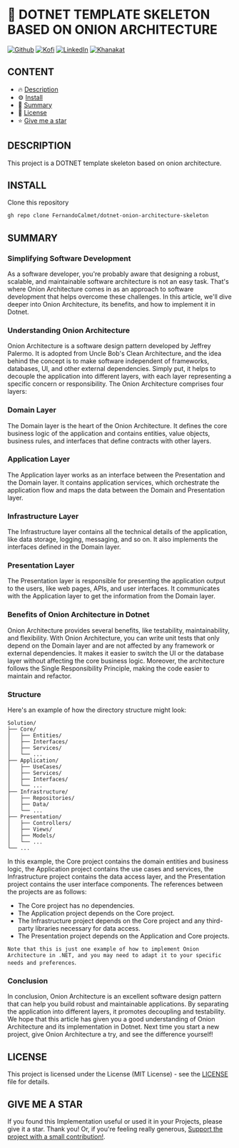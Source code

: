 # 🦄 DOTNET TEMPLATE SKELETON BASED ON ONION ARCHITECTURE

[![Github][github-shield]][github-url]
[![Kofi][kofi-shield]][kofi-url]
[![LinkedIn][linkedin-shield]][linkedin-url]
[![Khanakat][khanakat-shield]][khanakat-url]

## CONTENT

* 🔥 [Description](#description)
* ⚙️ [Install](#install)
* 📓 [Summary](#summary)
* 📄 [License](#license)
* ⭐️ [Give me a star](#give-me-a-star)

## DESCRIPTION

This project is a DOTNET template skeleton based on onion architecture.

## INSTALL

Clone this repository

```bash
gh repo clone FernandoCalmet/dotnet-onion-architecture-skeleton
```

## SUMMARY

### Simplifying Software Development
As a software developer, you're probably aware that designing a robust, scalable, and maintainable software architecture is not an easy task. That's where Onion Architecture comes in as an approach to software development that helps overcome these challenges. In this article, we'll dive deeper into Onion Architecture, its benefits, and how to implement it in Dotnet.

### Understanding Onion Architecture
Onion Architecture is a software design pattern developed by Jeffrey Palermo. It is adopted from Uncle Bob's Clean Architecture, and the idea behind the concept is to make software independent of frameworks, databases, UI, and other external dependencies. Simply put, it helps to decouple the application into different layers, with each layer representing a specific concern or responsibility. The Onion Architecture comprises four layers: 

### Domain Layer
The Domain layer is the heart of the Onion Architecture. It defines the core business logic of the application and contains entities, value objects, business rules, and interfaces that define contracts with other layers.

### Application Layer
The Application layer works as an interface between the Presentation and the Domain layer. It contains application services, which orchestrate the application flow and maps the data between the Domain and Presentation layer.

### Infrastructure Layer
The Infrastructure layer contains all the technical details of the application, like data storage, logging, messaging, and so on. It also implements the interfaces defined in the Domain layer.

### Presentation Layer
The Presentation layer is responsible for presenting the application output to the users, like web pages, APIs, and user interfaces. It communicates with the Application layer to get the information from the Domain layer.

### Benefits of Onion Architecture in Dotnet
Onion Architecture provides several benefits, like testability, maintainability, and flexibility. With Onion Architecture, you can write unit tests that only depend on the Domain layer and are not affected by any framework or external dependencies. It makes it easier to switch the UI or the database layer without affecting the core business logic. Moreover, the architecture follows the Single Responsibility Principle, making the code easier to maintain and refactor.

### Structure

Here's an example of how the directory structure might look:

```
Solution/
├── Core/
│   ├── Entities/
│   ├── Interfaces/
│   ├── Services/
│   └── ...
├── Application/
│   ├── UseCases/
│   ├── Services/
│   ├── Interfaces/
│   └── ...
├── Infrastructure/
│   ├── Repositories/
│   ├── Data/
│   └── ...
├── Presentation/
│   ├── Controllers/
│   ├── Views/
│   ├── Models/
│   └── ...
└── ...
```

In this example, the Core project contains the domain entities and business logic, the Application project contains the use cases and services, the Infrastructure project contains the data access layer, and the Presentation project contains the user interface components. The references between the projects are as follows:

- The Core project has no dependencies.
- The Application project depends on the Core project.
- The Infrastructure project depends on the Core project and any third-party libraries necessary for data access.
- The Presentation project depends on the Application and Core projects.

`Note that this is just one example of how to implement Onion Architecture in .NET, and you may need to adapt it to your specific needs and preferences`.

### Conclusion
In conclusion, Onion Architecture is an excellent software design pattern that can help you build robust and maintainable applications. By separating the application into different layers, it promotes decoupling and testability. We hope that this article has given you a good understanding of Onion Architecture and its implementation in Dotnet. Next time you start a new project, give Onion Architecture a try, and see the difference yourself!

## LICENSE
This project is licensed under the License (MIT License) - see the [LICENSE](LICENSE) file for details.

## GIVE ME A STAR
If you found this Implementation useful or used it in your Projects, please give it a star. Thank you! Or, if you're feeling really generous, [Support the project with a small contribution!](https://ko-fi.com/fernandocalmet).

<!--- reference style links --->
[github-shield]: https://img.shields.io/badge/-@fernandocalmet-%23181717?style=flat-square&logo=github
[github-url]: https://github.com/fernandocalmet
[kofi-shield]: https://img.shields.io/badge/-@fernandocalmet-%231DA1F2?style=flat-square&logo=kofi&logoColor=ff5f5f
[kofi-url]: https://ko-fi.com/fernandocalmet
[linkedin-shield]: https://img.shields.io/badge/-fernandocalmet-blue?style=flat-square&logo=Linkedin&logoColor=white&link=https://www.linkedin.com/in/fernandocalmet
[linkedin-url]: https://www.linkedin.com/in/fernandocalmet
[khanakat-shield]: https://img.shields.io/badge/khanakat.com-brightgreen?style=flat-square
[khanakat-url]: https://khanakat.com
